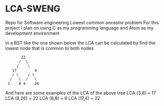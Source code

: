 # LCA-SWENG
Repo for Software engineering Lowest common ancestor problem
For this project I plan on using C as my programming language and Atom as my development environment

In a BST like the one shown below the LCA can be calculated by find the lowest node that is common to both nodes

           22
          /  \
         /	  \
       17	     4
       / \	  / \
      /   \  /   \
     3	  8 4    26

And here are some examples of the LCA of the above tree
     LCA (3,8) = 17
     LCA (8,26) = 22
     LCA (8,8) = 8
     LCA (17,4) = 22
